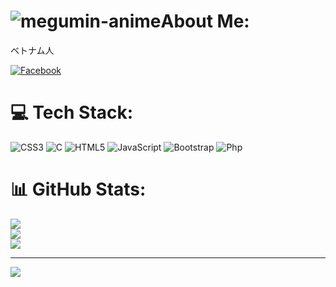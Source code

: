 # ![megumin-anime](https://github.com/user-attachments/assets/7e897b40-4fcb-4487-a654-a8ae16a4f8ba)About Me:

ベトナム人

[![Facebook](https://img.shields.io/badge/Facebook-%231877F2.svg?logo=Facebook&logoColor=white)](https://www.facebook.com/nam.hsgc3)

# 💻 Tech Stack:
![CSS3](https://img.shields.io/badge/css3-%231572B6.svg?style=for-the-badge&logo=css3&logoColor=white)
![C](https://img.shields.io/badge/c-%2300599C.svg?style=for-the-badge&logo=c&logoColor=white) 
![HTML5](https://img.shields.io/badge/html5-%23E34F26.svg?style=for-the-badge&logo=html5&logoColor=white) 
![JavaScript](https://img.shields.io/badge/javascript-%23323330.svg?style=for-the-badge&logo=javascript&logoColor=%23F7DF1E) 
![Bootstrap](https://img.shields.io/badge/bootstrap-%23563D7C.svg?style=for-the-badge&logo=bootstrap&logoColor=white) 
![Php](https://img.shields.io/badge/php-%23777BB4.svg?style=for-the-badge&logo=php&logoColor=white)

# 📊 GitHub Stats:
![](https://github-readme-stats.vercel.app/api?username=n-4m&theme=dark&hide_border=false&include_all_commits=false&count_private=false)<br/>
![](https://github-readme-streak-stats.herokuapp.com/?user=n-4m&theme=dark&hide_border=false)<br/>
![](https://github-readme-stats.vercel.app/api/top-langs/?username=n-4m&theme=dark&hide_border=false&include_all_commits=false&count_private=false&layout=compact)

---
[![](https://visitcount.itsvg.in/api?id=n-4m&icon=7&color=9)](https://visitcount.itsvg.in)
